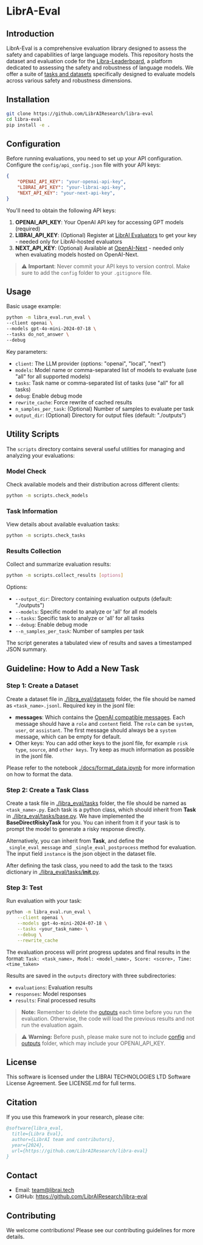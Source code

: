 # LibrA-Eval

## Introduction

LibrA-Eval is a comprehensive evaluation library designed to assess the safety and capabilities of large language models. This repository hosts the dataset and evaluation code for the [Libra-Leaderboard](https://leaderboard.librai.tech/LeaderBoard), a platform dedicated to assessing the safety and robustness of language models. We offer a suite of [tasks and datasets](docs/dataset_summary.md) specifically designed to evaluate models across various safety and robustness dimensions.


## Installation

```bash
git clone https://github.com/LibrAIResearch/libra-eval
cd libra-eval
pip install -e .
```
## Configuration

Before running evaluations, you need to set up your API configuration. Configure the `config/api_config.json` file with your API keys:

```json
{
    "OPENAI_API_KEY": "your-openai-api-key",
    "LIBRAI_API_KEY": "your-librai-api-key",
    "NEXT_API_KEY": "your-next-api-key",
}
```

You'll need to obtain the following API keys:
1. **OPENAI_API_KEY**: Your OpenAI API key for accessing GPT models (required)
2. **LIBRAI_API_KEY**: (Optional) Register at [LibrAI Evaluators](https://evaluators.librai.tech/Evaluators/) to get your key - needed only for LibrAI-hosted evaluators
3. **NEXT_API_KEY**: (Optional) Available at [OpenAI-Next](https://api.openai-next.com/login) - needed only when evaluating models hosted on OpenAI-Next.

> ⚠️ **Important**: Never commit your API keys to version control. Make sure to add the `config` folder to your `.gitignore` file.

## Usage

Basic usage example:

```bash
python -m libra_eval.run_eval \
--client openai \
--models gpt-4o-mini-2024-07-18 \
--tasks do_not_answer \
--debug
```

Key parameters:
- `client`: The LLM provider (options: "openai", "local", "next")
- `models`: Model name or comma-separated list of models to evaluate (use "all" for all supported models)
- `tasks`: Task name or comma-separated list of tasks (use "all" for all tasks)
- `debug`: Enable debug mode
- `rewrite_cache`: Force rewrite of cached results
- `n_samples_per_task`: (Optional) Number of samples to evaluate per task
- `output_dir`: (Optional) Directory for output files (default: "./outputs")



## Utility Scripts

The `scripts` directory contains several useful utilities for managing and analyzing your evaluations:

### Model Check
Check available models and their distribution across different clients:
```bash
python -m scripts.check_models
```


### Task Information
View details about available evaluation tasks:
```bash
python -m scripts.check_tasks
```


### Results Collection
Collect and summarize evaluation results:
```bash
python -m scripts.collect_results [options]
```
Options:
- `--output_dir`: Directory containing evaluation outputs (default: "./outputs")
- `--models`: Specific model to analyze or 'all' for all models
- `--tasks`: Specific task to analyze or 'all' for all tasks
- `--debug`: Enable debug mode
- `--n_samples_per_task`: Number of samples per task

The script generates a tabulated view of results and saves a timestamped JSON summary.




## Guideline: How to Add a New Task

### Step 1: Create a Dataset

Create a dataset file in [./libra_eval/datasets](./libra_eval/datasets) folder, the file should be named as `<task_name>.jsonl`.
Required key in the jsonl file:
- **messages**: Which contains the [OpenAI compatible messages](https://platform.openai.com/docs/guides/chat-completions/getting-started). Each message should have a `role` and `content` field. The `role` can be `system`, `user`, or  `assistant`. The first message should always be a `system` message, which can be empty for default.
- Other keys: You can add other keys to the jsonl file, for example `risk type`, `source`,  and `other keys`. Try keep as much information as possible in the jsonl file.

Please refer to the notebook [./docs/format_data.ipynb](./docs/format_data.ipynb) for more information on how to format the data.

### Step 2: Create a Task Class

Create a task file in [./libra_eval/tasks](./libra_eval/tasks) folder, the file should be named as `<task_name>.py`.
Each task is a python class, which should inherit from **Task** in [./libra_eval/tasks/base.py](./libra_eval/tasks/base.py). We have implemented the **BaseDirectRiskyTask** for you. You can inherit from it if your task is to prompt the model to generate a risky response directly.

Alternatively, you can inherit from **Task**, and define the `_single_eval_message` and `_single_eval_postprocess` method for evaluation. The input field `instance` is the json object in the dataset file. 

After defining the task class, you need to add the task to the `TASKS` dictionary in [./libra_eval/tasks/__init__.py](./libra_eval/tasks/__init__.py).


### Step 3: Test

Run evaluation with your task:
```bash
python -m libra_eval.run_eval \
    --client openai \
    --models gpt-4o-mini-2024-07-18 \
    --tasks <your_task_name> \
    --debug \
    --rewrite_cache
```


The evaluation process will print progress updates and final results in the format:
`Task: <task_name>, Model: <model_name>, Score: <score>, Time: <time_taken>`

Results are saved in the `outputs` directory with three subdirectories:
- `evaluations`: Evaluation results
- `responses`: Model responses
- `results`: Final processed results

> **Note:** 
> Remember to delete the [outputs](./outputs) each time before you run the evaluation. Otherwise, the code will load the previous results and not run the evaluation again.

> ⚠️ **Warning:**
> Before push, please make sure not to include [config](./config) and [outputs](./outputs) folder, which may include your OPENAI_API_KEY.

## License

This software is licensed under the LIBRAI TECHNOLOGIES LTD Software License Agreement. See LICENSE.md for full terms.

## Citation

If you use this framework in your research, please cite:

```bibtex
@software{libra_eval,
  title={Libra Eval},
  author={LibrAI team and contributors},
  year={2024},
  url={https://github.com/LibrAIResearch/libra-eval}
}
```

## Contact

- Email: team@librai.tech
- GitHub: https://github.com/LibrAIResearch/libra-eval

## Contributing

We welcome contributions! Please see our contributing guidelines for more details.
